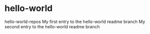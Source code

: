 # hello-world
hello-world-repos
My first entry to the hello-world readme branch
My second entry to the hello-world readme branch
